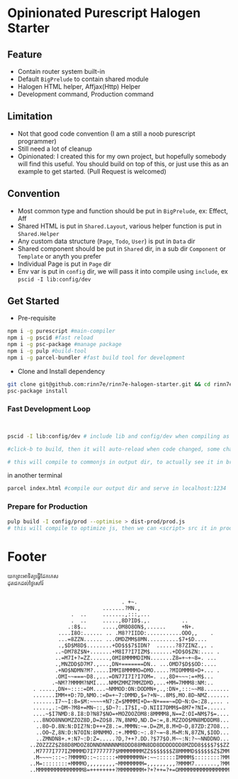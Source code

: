 # Opinionated Purescript Halogen Starter

## Feature
- Contain router system built-in
- Default `BigPrelude` to contain shared module
- Halogen HTML helper, Affjax(Http) Helper
- Development command, Production command

## Limitation
- Not that good code convention (I am a still a noob purescript programmer)
- Still need a lot of cleanup 
- Opinionated:
I created this for my own project, but hopefully somebody will find this useful. You should build on top of this, or just use this as an example to get started. (Pull Request is welcomed)

## Convention

- Most common type and function should be put in `BigPrelude`, ex: Effect, Aff
- Shared HTML is put in `Shared.Layout`, various helper function is put in `Shared.Helper`
- Any custom data structure (`Page`, `Todo`, `User`) is put in `Data` dir
- Shared component should be put in `Shared` dir, in a sub dir `Component` or `Template` or anyth you prefer
- Individual Page is put in `Page` dir
- Env var is put in `config` dir, we will pass it into compile using `include`, ex `pscid -I lib:config/dev`


## Get Started
- Pre-requisite
```bash
npm i -g purescript #main-compiler
npm i -g pscid #fast reload
npm i -g psc-package #manage package
npm i -g pulp #build-tool
npm i -g parcel-bundler #fast build tool for development
```

- Clone and Install dependency
```bash
git clone git@github.com:rinn7e/rinn7e-halogen-starter.git && cd rinn7e-halogen-starter
psc-package install
```

### Fast Development Loop
```bash


pscid -I lib:config/dev # include lib and config/dev when compiling as well

#click-b to build, then it will auto-reload when code changed, some changes required full build again, click-b to build again

# this will compile to commonjs in output dir, to actually see it in browser, we use parcel, see command below
```
in another terminal

```bash
parcel index.html #compile our output dir and serve in localhost:1234
```

### Prepare for Production

```bash
pulp build -I config/prod --optimise > dist-prod/prod.js
# this will compile to optimize js, then we can <script> src it in prod index.html
```

# Footer
```
យកព្រះអាទិត្យធ្វើដែក​កេស
ដុតជកដល់ថ្ងៃសៅរ៍

                                     
                                    . +~.                                       
                              .......?MN.,                                      
                    .  ..     .......,:::,...                                   
                    .  ..     .....,8D?ID$.,.          ..                       
                   .:8$..     ....,OM8O8ON$,......     +N+.                     
                ....I8O:...... .. .M8??IIDD:...........ODO,,    .               
                ...=8ZZN...... ...OMDZMM$8MN..........$7+$D....                 
                .,$D$M8D$........+DD$$$7$IDN?  ......?87ZINZ.,. .               
               ..~DM78Z$N+.......+M8I7?I7IZM$.......+DD$O$ZN:.... .             
               ..=M7I+?=ZZ......,OMI8MMMMDIMN.......Z8=+~+~8=. ...              
               .,MNZDD$D7M7.,...,DN+=======DN.. ...OMD7$D$$OD:....              
               .+NO$NDMN?M?.....IMMI8MMMMO=DMO.....?MIOMMM8+D+... .             
               .OMI~~===~D8.,...=DN77I7I?I7OM=. ..,8D+~~~:=+M$...               
              .~NM??MMMM?NMI....NMMZMMZ7MMZDMD,...+MM=7MMM8:NM:..               
        . .....,DN+~::::=DM....~NMMOD:ON:DODMN+,.,:DN+,:::~~M8........          
        .......IMM++D:7D,NMO.:=D=+~7:DMMD,$=?+N~..8M$,MO.8D~NMZ.......          
        .......I7~~I:8=$M:~~~~+N7:Z=$MMMMI+D=~N+===~=DD~N:O=:Z8.,... .          
        .....,.:~DM~?M8+=MN~::,$D~?:.I7$I,~D.NIII7DMM$=8M7+?NI=......           
        ....~$I7NMD:8.I8:D?N87$NO=+MOZOOZOM8:8MMMM8,N==Z:OI=NM$7$=....          
        ...8NOO8NNOMZZOZ8D,D=ZO$8.7N,8NMO,ND.D=:=,8.MZZOO$MN8MDDDM8...          
         ..8O~D.8N:N:DIZ?N:D+++Z8.:=.MMMN:~=.D=ZM,8.M+D~D,87ZD:Z7O8...          
         ..OO~Z,8N:D:N7OIN:8MNMMO.:+.MMMD:~:.8?~=~8.M=M:N,87ZN,$IOD...          
         ..ZMNDN8+.+:N7~:D:Z=.....?D,?++?.DD.?$77$O.M~~:N:?~~NNDDNO...          
       ..ZOZZZZ$Z88D8MDOZ8DNNDNNNNNM8DDD88MN8DD8DDDDDDD8MZDD8$$$$7$$ZZ          
        .M7777I777IZMMMMD7I7777777$MMMMMMMMZZ$$$$$$$Z8MMMMD$$$$$$Z$ZMM          
        .M~~~~:::~:?MMMMO::~::::::+MMMMMMMN+:~~::::::IMMMM$::::::::?MM          
       ..M=::::::::+MMMMO,,,,,,,,,~MMMMMMMM=,,,,,,,,,?MMMM7.......,?MM          
       ..MMMMMMMMMMMMMMM8=++++++++?MMMMMMMM+?+?++=?+=OMMMMMMMMMMMMMMMM          
                                                                       
```
<!-- ASCII credit to https://groups.google.com/forum/#!topic/campg/YlWT0Sezt5I -->
